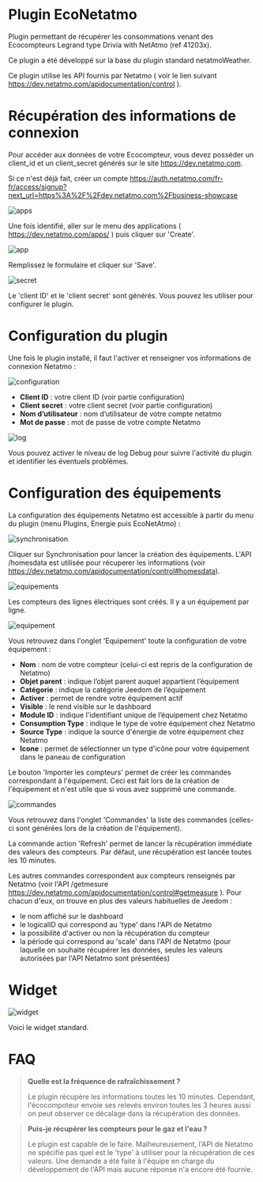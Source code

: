 # Plugin EcoNetatmo

Plugin permettant de récupérer les consommations venant des Ecocompteurs Legrand type Drivia with NetAtmo (ref 41203x).

Ce plugin a été développé sur la base du plugin standard netatmoWeather.

Ce plugin utilise les API fournis par Netatmo ( voir le lien suivant <https://dev.netatmo.com/apidocumentation/control> ). 

# Récupération des informations de connexion

Pour accéder aux données de votre Ecocompteur, vous devez posséder un client\_id et un client\_secret générés sur le site <https://dev.netatmo.com>.

Si ce n'est déjà fait, créer un compte <https://auth.netatmo.com/fr-fr/access/signup?next_url=https%3A%2F%2Fdev.netatmo.com%2Fbusiness-showcase>

![apps](../images/apps.png)

Une fois identifié, aller sur le menu des applications ( <https://dev.netatmo.com/apps/> ) puis cliquer sur 'Create'. 

![app](../images/app.png)

Remplissez le formulaire et cliquer sur 'Save'.

![secret](../images/secret.png)

Le 'client ID' et le 'client secret' sont générés. Vous pouvez les utiliser pour configurer le plugin.

# Configuration du plugin

Une fois le plugin installé, il faut l'activer et renseigner vos informations de connexion Netatmo :

![configuration](../images/configuration.png)

-   **Client ID** : votre client ID (voir partie configuration)
-   **Client secret** : votre client secret (voir partie configuration)
-   **Nom d’utilisateur** : nom d’utilisateur de votre compte netatmo
-   **Mot de passe** : mot de passe de votre compte Netatmo

![log](../images/log.png)

Vous pouvez activer le niveau de log Debug pour suivre l'activité du plugin et identifier les éventuels problèmes.

# Configuration des équipements

La configuration des équipements Netatmo est accessible à partir du menu du plugin (menu Plugins, Energie puis EcoNetAtmo) :

![synchronisation](../images/synchronisation.png)

Cliquer sur Synchronisation pour lancer la création des équipements. L'API /homesdata est utilisée pour récuperer les informations (voir <https://dev.netatmo.com/apidocumentation/control#homesdata>).

![equipements](../images/equipements.png)

Les compteurs des lignes électriques sont créés. Il y a un équipement par ligne. 

![equipement](../images/equipement.png)

Vous retrouvez dans l'onglet 'Equipement' toute la configuration de votre équipement :

-   **Nom** : nom de votre compteur (celui-ci est repris de la configuration de Netatmo)
-   **Objet parent** : indique l’objet parent auquel appartient l’équipement
-   **Catégorie** : indique la catégorie Jeedom de l’équipement
-   **Activer** : permet de rendre votre équipement actif
-   **Visible** : le rend visible sur le dashboard
-   **Module ID** : indique l'identifiant unique de l’équipement chez Netatmo
-   **Consumption Type** : indique le type de votre équipement chez Netatmo
-   **Source Type** : indique la source d'énergie de votre équipement chez Netatmo
-   **Icone** : permet de sélectionner un type d'icône pour votre équipement dans le paneau de configuration
  
  Le bouton 'Importer les compteurs' permet de créer les commandes correspondant à l'équipement. Ceci est fait lors de la création de l'équipement et n'est utile que si vous avez supprimé une commande.

  ![commandes](../images/commandes.png)

Vous retrouvez dans l'onglet 'Commandes' la liste des commandes (celles-ci sont générées lors de la création de l'équipement).

La commande action 'Refresh' permet de lancer la récupération immédiate des valeurs des compteurs. Par défaut, une récupération est lancée toutes les 10 minutes.

Les autres commandes correspondent aux compteurs renseignés par Netatmo (voir l'API /getmesure <https://dev.netatmo.com/apidocumentation/control#getmeasure> ). Pour chacun d'eux, on trouve en plus des valeurs habituelles de Jeedom : 

-   le nom affiché sur le dashboard
-   le logicalID qui correspond au 'type' dans l'API de Netatmo
-   la possibilité d'activer ou non la récupération du compteur
-   la période qui correspond au 'scale' dans l'API de Netatmo (pour laquelle on souhaite récupérer les données, seules les valeurs autorisées par l'API Netatmo sont présentées)

# Widget

![widget](../images/widget.png)

Voici le widget standard. 

# FAQ

>**Quelle est la fréquence de rafraîchissement ?**
>
>Le plugin récupère les informations toutes les 10 minutes. Cependant, l'écocompoteur envoie ses relevés environ toutes les 3 heures aussi on peut observer ce décalage dans la récupération des données.

>**Puis-je récupérer les compteurs pour le gaz et l'eau ?**
>
>Le plugin est capable de le faire. Malheureusement, l'API de Netatmo ne spécifie pas quel est le 'type' à utiliser pour la récupération de ces valeurs. Une demande a été faite à l'équipe en charge du développement de l'API mais aucune réponse n'a encore été fournie.
